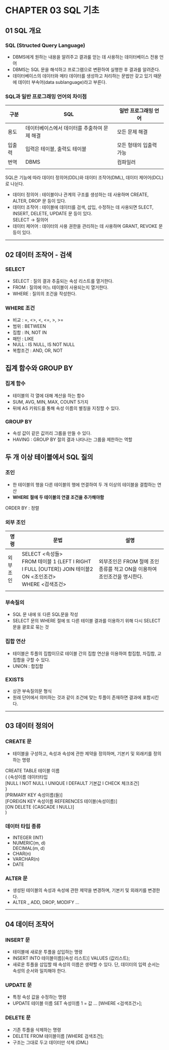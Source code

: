 # CHAPTER 03 SQL 기초

## 01 SQL 개요

### SQL (Structed Query Language)
- DBMS에게 원하는 내용을 알려주고 결과룰 얻는 데 사용하는 데이터베이스 전용 언어
- DBMS는 SQL 문을 해석하고 프로그램으로 변환하여 실행한 후 결과를 알려준다.
- 데이터베이스의 데이터와 메타 데이터를 생성하고 처리하는 문법만 갖고 있기 때문에 데이터 부속어(data sublanguage)라고 부른다.

### SQL과 일반 프로그래밍 언어의 차이점
| 구분 | SQL | 일반 프로그래밍 언어 |
| --- | --- | --- |
| 용도 | 데이터베이스에서 데이터를 추출하여 문제 해결 | 모든 문제 해결 |
| 입출력 | 입력은 테이블, 출력도 테이블 | 모든 형태의 입출력 가능 |
| 번역 | DBMS | 컴파일러 |
|  |  |  |

SQL은 기능에 따라 데이터 정의어(DDL)와 데이터 조작어(DML), 데이터 제어어(DCL)로 나뉜다.
- 데이터 정의어 : 테이블이나 관계의 구조를 생성하는 데 사용하며 CREATE, ALTER, DROP 문 등이 있다.
- 데이터 조작어 : 테이블에 데이터를 검색, 삽입, 수정하는 데 사용되면 SLECT, INSERT, DELETE, UPDATE 문 등이 있다. <br>SELECT -> 질의어
- 데이터 제어어 : 데이터의 사용 권한을 관리하는 데 사용하며 GRANT, REVOKE 문 등이 있다.

---

## 02 데이터 조작어 - 검색

### SELECT
- SELECT : 질의 결과 추출되는 속성 리스트를 열거한다.
- FROM : 질의에 어느 테이블이 사용되는지 열거한다.
- WHERE : 질의의 조건을 작성한다.

### WHERE 조건
- 비교 : =, <>, <, <=, >, >=
- 범위 : BETWEEN
- 집합 : IN, NOT IN
- 패턴 : LIKE
- NULL : IS NULL, IS NOT NULL
- 복합조건 : AND, OR, NOT

## 집계 함수와 GROUP BY

### 집계 함수
- 테이블의 각 열에 대해 계산을 하는 함수
- SUM, AVG, MIN, MAX, COUNT 5가지
- 뒤에 AS 키워드를 통해 속성 이름의 별칭을 지칭할 수 있다.

### GROUP BY
- 속성 값이 같은 값끼리 그룹을 만들 수 있다.
- HAVING : GROUP BY 절의 결과 나타나는 그룹을 제한하는 역할

## 두 개 이상 테이블에서 SQL 질의

### 조인
- 한 테이블의 행을 다른 테이블의 행에 연결하여 두 개 이상의 테이블을 결합하는 연산
- **WHERE 절에 두 테이블의 연결 조건을 추가해야함**

ORDER BY : 정렬

### 외부 조인
| 명령 | 문법 | 설명 |
| --- | --- | --- |
| 외부조인 | SELECT <속성들> <br> FROM 테이블 1 {LEFT I RIGHT I FULL [OUTER]} JOIN 테이블2 ON <조인조건> <br> WHERE <검색조건>  | 외부조인은 FROM 절에 조인 종류를 적고 ON을 이용하여 조인조건을 명시한다.|
||||

### 부속질의
- SQL 문 내에 또 다른 SQL문을 작성
- SELECT 문의 WHERE 절에 또 다른 테이블 결과를 이용하기 위해 다시 SELECT 문을 괄호로 묶는 것

### 집합 연산
- 테이블은 투플의 집합이므로 테이블 간의 집합 연산을 이용하여 합집합, 차집합, 교집합을 구할 수 있다.
- UNION : 합집합

### EXISTS
- 상관 부속질의문 형식
- 원래 단어에서 의미하는 것과 같이 조건에 맞는 투플이 존재하면 결과에 포함시킨다.
  
---

## 03 데이터 정의어

### CREATE 문
- 테이블을 구성하고, 속성과 속성에 관한 제약을 정의하며, 기본키 및 외래키를 정의하는 명령

CREATE TABLE 테이블 이름<br>
( {속성이름 데이터타입<br>
    [NULL I NOT NULL I UNIQUE I DEFAULT 기본값 I CHECK 체크조건]<br>
}<br>
    [PRIMARY KEY 속성이름(들)]<br>
    [FOREIGN KEY 속성이름 REFERENCES 테이블(속성이름)]<br>
        [ON DELETE {CASCADE I NULL}]<br>
)

### 데이터 타입 종류
- INTEGER (INT)
- NUMERIC(m, d) <br> DECIMAL(m, d)
- CHAR(n)
- VARCHAR(n)
- DATE


### ALTER 문
- 생성된 테이블의 속성과 속성에 관한 제약을 변경하며, 기본키 및 외래키를 변경한다.
- ALTER _ ADD, DROP, MODIFY ...

---

## 04 데이터 조작어

### INSERT 문
- 테이블에 새로운 투플을 삽입하는 명령
- INSERT INTO 테이블이름[(속성 리스트)] VALUES (값리스트);
- 새로운 투플을 삽입할 때 속성의 이름은 생략할 수 있다. 단, 데이터의 입력 순서는 속성의 순서와 일치해야 한다.

### UPDATE 문
- 특정 속성 값을 수정하는 명령
- UPDATE 테이블 이름 SET 속성이름 1 = 값 ... [WHERE <검색조건>];

### DELETE 문
- 기존 투플을 삭제하는 명령
- DELETE FROM 테이블이름 [WHERE 검색조건];
- 구조는 그대로 두고 데이터만 삭제 (DML)